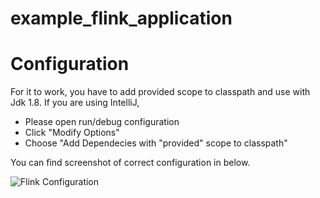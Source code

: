 # example_flink_application

# Configuration 

For it to work, you have to add provided scope to classpath and use with Jdk 1.8.
If you are using IntelliJ, 
- Please open run/debug configuration 
- Click "Modify Options"
- Choose "Add Dependecies with "provided" scope to classpath"

You can find screenshot of correct configuration in below.

![Flink Configuration](https://i.ibb.co/YjwY5zF/Flink-Configuration.png)
